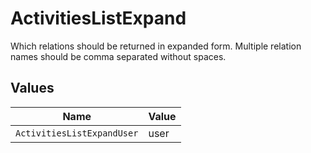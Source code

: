 # ActivitiesListExpand

Which relations should be returned in expanded form. Multiple relation names should be comma separated without spaces.


## Values

| Name                       | Value                      |
| -------------------------- | -------------------------- |
| `ActivitiesListExpandUser` | user                       |